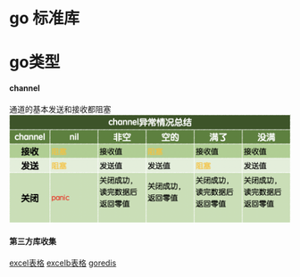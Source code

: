 # go 标准库

# go类型

#### channel

通道的基本发送和接收都阻塞
![](./标准库/image/channel01.png)


#### 第三方库收集

[excel表格](https://github.com/360EntSecGroup-Skylar/excelize)
[excelb表格](https://github.com/tealeg/xlsx)
[goredis](github.com/go-redis/redis)